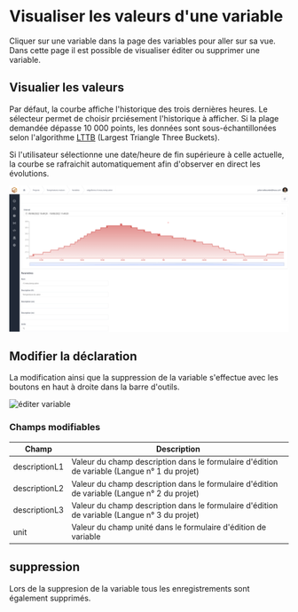 # Visualiser les valeurs d'une variable

Cliquer sur une variable dans la page des variables pour aller sur sa vue.
Dans cette page il est possible de visualiser éditer ou supprimer une variable.

## Visualier les valeurs

Par défaut, la courbe affiche l'historique des trois dernières heures. Le sélecteur permet de choisir prciésement l'historique à afficher.
Si la plage demandée dépasse 10 000 points, les données sont sous-échantillonées selon l'algorithme [LTTB](https://skemman.is/bitstream/1946/15343/3/SS_MSthesis.pdf) (Largest Triangle Three Buckets).

Si l'utilisateur sélectionne une date/heure de fin supérieure à celle actuelle, la courbe se rafraichit automatiquement afin d'observer en direct les évolutions.

![valeurs variable](./_medias/ValeursVariable.png)

## Modifier la déclaration

La modification ainsi que la suppression de la variable s'effectue avec les boutons en haut à droite dans la barre d'outils.

![éditer variable](./_medias/%C3%A9diterVariable.png ':size=40%')

### Champs modifiables

| Champ         | Description                                                                                   |
|---------------|-----------------------------------------------------------------------------------------------|
| descriptionL1 | Valeur du champ description dans le formulaire d'édition de variable (Langue n° 1 du projet) |
| descriptionL2 | Valeur du champ description dans le formulaire d'édition de variable (Langue n° 2 du projet) |
| descriptionL3 | Valeur du champ description dans le formulaire d'édition de variable (Langue n° 3 du projet) |
| unit          | Valeur du champ unité dans le formulaire d'édition de variable                               |

## suppression

Lors de la suppresion de la variable tous les enregistrements sont également supprimés.